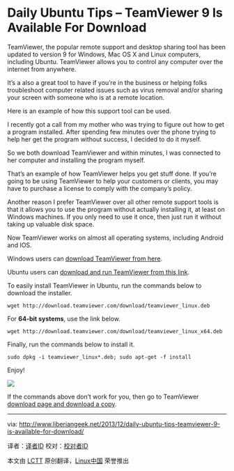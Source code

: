 Daily Ubuntu Tips – TeamViewer 9 Is Available For Download
================================================================================
TeamViewer, the popular remote support and desktop sharing tool has been updated to version 9 for Windows, Mac OS X and Linux computers, including Ubuntu. TeamViewer allows you to control any computer over the internet from anywhere.

It’s a also a great tool to have if you’re in the business or helping folks troubleshoot computer related issues such as virus removal and/or sharing your screen with someone who is at a remote location.

Here is an example of how this support tool can be used.

I recently got a call from my mother who was trying to figure out how to get a program installed. After spending few minutes over the phone trying to help her get the program without success, I decided to do it myself.

So we both download TeamViewer and within minutes, I was connected to her computer and installing the program myself.

That’s an example of how TeamViewer helps you get stuff done. If you’re going to be using TeamViewer to help your customers or clients, you may have to purchase a license to comply with the company’s policy.

Another reason I prefer TeamViewer over all other remote support tools is that it allows you to use the program without actually installing it, at least on Windows machines. If you only need to use it once, then just run it without taking up valuable disk space.

Now TeamViewer works on almost all operating systems, including Android and IOS.

Windows users can [download TeamViewer from here][1].

Ubuntu users can [download and run TeamViewer from this link][2].

To easily install TeamViewer in Ubuntu, run the commands below to download the installer.

    wget http://download.teamviewer.com/download/teamviewer_linux.deb

For **64-bit systems**, use the link below.

    wget http://download.teamviewer.com/download/teamviewer_linux_x64.deb

Finally, run the commands below to install it.

    sudo dpkg -i teamviewer_linux*.deb; sudo apt-get -f install

Enjoy!

![](http://www.liberiangeek.net/wp-content/uploads/2013/12/teamviewer9ubuntu.png)

If the commands above don’t work for you, then go to TeamViewer [download page and download a copy][2].

--------------------------------------------------------------------------------

via: http://www.liberiangeek.net/2013/12/daily-ubuntu-tips-teamviewer-9-is-available-for-download/

译者：[译者ID](https://github.com/译者ID) 校对：[校对者ID](https://github.com/校对者ID)

本文由 [LCTT](https://github.com/LCTT/TranslateProject) 原创翻译，[Linux中国](http://linux.cn/) 荣誉推出

[1]:http://www.teamviewer.com/en/download/windows.aspx
[2]:http://www.teamviewer.com/en/download/linux.aspx